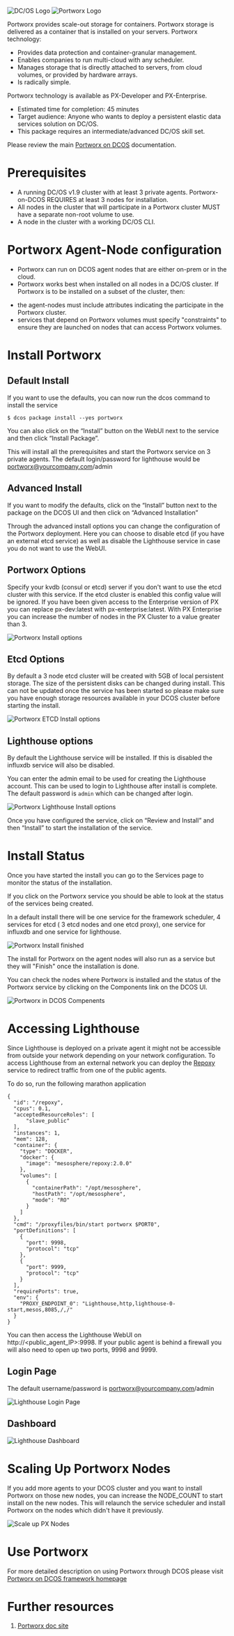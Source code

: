 ![DC/OS Logo](https://acomblogimages.blob.core.windows.net/media/Default/Windows-Live-Writer/dcoslogo.png) ![Portworx Logo](https://github.com/portworx/px-dev/blob/master/images/pwx-256.png)

Portworx provides scale-out storage for containers. Portworx storage is delivered as a container that is installed on your servers. Portworx technology:

* Provides data protection and container-granular management.
* Enables companies to run multi-cloud with any scheduler.
* Manages storage that is directly attached to servers, from cloud volumes, or provided by hardware arrays.
* Is radically simple.

Portworx technology is available as PX-Developer and PX-Enterprise.

- Estimated time for completion: 45 minutes
- Target audience: Anyone who wants to deploy a persistent elastic data services solution on DC/OS. 
- This package requires an intermediate/advanced DC/OS skill set.

Please review the main [Portworx on DCOS](https://docs.portworx.com/scheduler/mesosphere-dcos/) documentation.

# Prerequisites

- A running DC/OS v1.9 cluster with at least 3 private agents. Portworx-on-DCOS REQUIRES at least 3 nodes for installation.
- All nodes in the cluster that will participate in a Portworx cluster MUST have a separate non-root volume to use.  
- A node in the cluster with a working DC/OS CLI.

# Portworx Agent-Node configuration

- Portworx can run on DCOS agent nodes that are either on-prem or in the cloud.
- Portworx works best when installed on all nodes in a DC/OS cluster.  If Portworx is to be installed on a subset of the cluster, then:
 * the agent-nodes must include attributes indicating the participate in the Portworx cluster.
 * services that depend on Portworx volumes must specify "constraints" to ensure they are launched on nodes that can access Portworx volumes.

# Install Portworx
## Default Install
If you want to use the defaults, you can now run the dcos command to install the service
```
$ dcos package install --yes portworx
```
You can also click on the  “Install” button on the WebUI next to the service and then click “Install Package”.

This will install all the prerequisites and start the Portworx service on 3 private agents.
The default login/password for lighthouse would be portworx@yourcompany.com/admin

## Advanced Install
If you want to modify the defaults, click on the “Install” button next to the package on the DCOS UI and then click on
“Advanced Installation”

Through the advanced install options you can change the configuration of the Portworx deployment. Here you can choose to
disable etcd (if you have an external etcd service) as well as disable the Lighthouse service in case you do not want to
use the WebUI.

## Portworx Options
Specify your kvdb (consul or etcd) server if you don't want to use the etcd cluster with this service. If the etcd cluster
is enabled this config value will be ignored.
If you have been given access to the Enterprise version of PX you can replace px-dev:latest with px-enterprise:latest.
With PX Enterprise you can increase the number of nodes in the PX Cluster to a value greater than 3.

![Portworx Install options](img/dcos-px-install-options.png)

## Etcd Options
By default a 3 node etcd cluster will be created with 5GB of local persistent storage. The size of the persistent disks can
be changed during install. This can not be updated once the service has been started so please make sure you have enough
storage resources available in your DCOS cluster before starting the install.

![Portworx ETCD Install options](img/dcos-px-etcd-options.png)

## Lighthouse options
By default the Lighthouse service will be installed. If this is disabled the influxdb service will also be disabled.

You can enter the admin email to be used for creating the Lighthouse account. This can be used to login to Lighthouse
after install is complete. The default password is `admin` which can be changed after login.

![Portworx Lighthouse Install options](img/dcos-px-lighthouse-options.png)

Once you have configured the service, click on “Review and Install” and then “Install” to start the installation of the
service.

# Install Status

Once you have started the install you can go to the Services page to monitor the status of the installation.

If you click on the Portworx service you should be able to look at the status of the services being created. 

In a default install there will be one service for the framework scheduler, 4 services for etcd (
3 etcd nodes and one etcd proxy), one service for influxdb and one service for lighthouse.

![Portworx Install finished](img/dcos-px-install-finished.png)

The install for Portworx on the agent nodes will also run as a service but they will "Finish" once the installation is done.

You can check the nodes where Portworx is installed and the status of the Portworx service by clicking on the Components
link on the DCOS UI.

![Portworx in DCOS Compenents](img/dcos-px-components.png)

# Accessing Lighthouse

Since Lighthouse is deployed on a private agent it might not be accessible from outside your network depending on your
network configuration. To access Lighthouse from an external network you can deploy the
[Repoxy](https://gist.github.com/nlsun/877411115f7e3b885b5e9daa8821722f) service to redirect traffic from one of the public 
agents.

To do so, run the following marathon application

```
{
  "id": "/repoxy",
  "cpus": 0.1,
  "acceptedResourceRoles": [
      "slave_public"
  ],
  "instances": 1,
  "mem": 128,
  "container": {
    "type": "DOCKER",
    "docker": {
      "image": "mesosphere/repoxy:2.0.0"
    },
    "volumes": [
      {
        "containerPath": "/opt/mesosphere",
        "hostPath": "/opt/mesosphere",
        "mode": "RO"
      }
    ]
  },
  "cmd": "/proxyfiles/bin/start portworx $PORT0",
  "portDefinitions": [
    {
      "port": 9998,
      "protocol": "tcp"
    },
    {
      "port": 9999,
      "protocol": "tcp"
    }
  ],
  "requirePorts": true,
  "env": {
    "PROXY_ENDPOINT_0": "Lighthouse,http,lighthouse-0-start,mesos,8085,/,/"
  }
}
```

You can then access the Lighthouse WebUI on http://\<public_agent_IP\>:9998.
If your public agent is behind a firewall you will also need to open up two ports, 9998 and 9999.

## Login Page
The default username/password is portworx@yourcompany.com/admin

![Lighthouse Login Page](img/dcos-px-lighthouse-login.png)

## Dashboard
![Lighthouse Dashboard](img/dcos-px-lighthouse-dashboard.png)

# Scaling Up Portworx Nodes

If you add more agents to your DCOS cluster and you want to install Portworx on those new nodes, you can increase the 
NODE_COUNT to start install on the new nodes. This will relaunch the service scheduler and install Portworx on the nodes 
which didn't have it previously.

![Scale up PX Nodes](img/dcos-px-scale-up.png)


# Use Portworx

For more detailed description on using Portworx through DCOS please visit  [Portworx on DCOS framework homepage](https://docs.portworx.com/scheduler/mesosphere-dcos)


# Further resources
1. [Portworx doc site ](http://docs.portworx.com)
